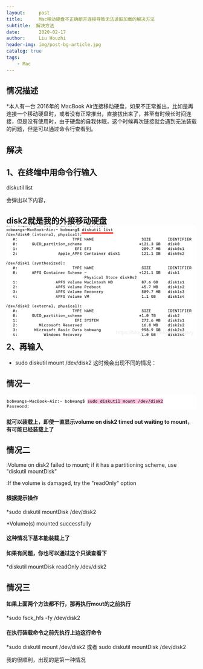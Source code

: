 ```yaml
---
layout:     post
title:      Mac移动硬盘不正确断开连接导致无法读取加载的解决方法
subtitle:  解决方法
date:       2020-02-17
author:     Liu Houzhi
header-img: img/post-bg-article.jpg
catalog: true
tags:
    - Mac
---
```


## 情况描述


*本人有一台 2016年的 MacBook Air连接移动硬盘，如果不正常推出，比如是再连接一个移动硬盘时，或者没有正常推出，直接拔出来了，甚至有时候长时间连接，但是没有使用时，由于硬盘的自我休眠，这个时候再次链接就会遇到无法装载的问题，但是可以通过命令行查看到。
## 解决

1、在终端中用命令行输入
----------------------------
diskutil list

会弹出以下内容，

disk2就是我的外接移动硬盘
![图片1](https://github.com/liuhouzhi/liuhouzhi.github.io/blob/master/img/MAC%20p1-1.png)
2、再输入
----------------------------
* sudo diskutil mount /dev/disk2
这时候会出现不同的情况：


情况一
----------------------------
![图片2](https://github.com/liuhouzhi/liuhouzhi.github.io/blob/master/img/MAC%20p1-2.png)
#### 就可以装载上，即使一直显示volume on disk2 timed out waiting to mount，有可能已经装载上了


情况二
----------------------------
:Volume on disk2 failed to mount; if it has a partitioning scheme, use "diskutil mountDisk"

:If the volume is damaged, try the "readOnly" option
#### 根据提示操作

*sudo diskutil mountDisk /dev/disk2

*Volume(s) mounted successfully
#### 这种情况下基本能装载上了

#### 如果有问题，你也可以通过这个只读查看下
*diskutil mountDisk readOnly /dev/disk2


情况三
----------------------------

#### 如果上面两个方法都不行，那再执行mout的之前执行
*sudo fsck_hfs -fy /dev/disk2

#### 在执行装载命令之前先执行上边这行命令
*sudo diskutil mount /dev/disk2 或者  sudo diskutil mountDisk /dev/disk2

我的很顺利，出现的是第一种情况


